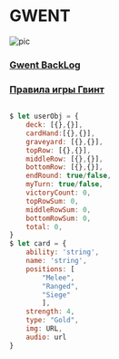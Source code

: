 # GWENT

![pic](https://igra74.ru/upload/new/Dogs_playing_poker/the-coolidge-dogs.jpg)

### [Gwent BackLog](https://docs.google.com/spreadsheets/d/1iTM92hk1lzhGcWhIS1jIFAXNzxX4hZR9TtAF6JVx4Vo/edit#gid=0)
### [Правила игры Гвинт](https://www.youtube.com/watch?v=QpChgKSVkDM)


```javascript

$ let userObj = {
    deck: [{},{}],
    cardHand:[{},{}],
    graveyard: [{},{}],
    topRow: [{},{}],
    middleRow: [{},{}],
    bottomRow: [{},{}],
    endRound: true/false,
    myTurn: true/false,
    victoryCount: 0,
    topRowSum: 0,
    middleRowSum: 0,
    bottomRowSum: 0,
    total: 0,
}
$ let card = {
    ability: 'string',
    name: 'string',
    positions: [
        "Melee",
        "Ranged",
        "Siege"
        ],
    strength: 4,
    type: "Gold",
    img: URL,
    audio: url
}
```

